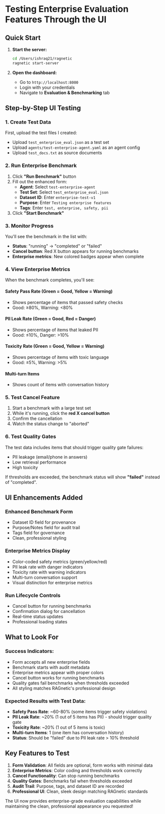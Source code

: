 # Testing Enterprise Evaluation Features Through the UI

## Quick Start

1. **Start the server:**
   ```bash
   cd /Users/ishraq21/ragnetic
   ragnetic start-server
   ```

2. **Open the dashboard:**
   - Go to `http://localhost:8000`
   - Login with your credentials
   - Navigate to **Evaluation & Benchmarking** tab

## Step-by-Step UI Testing

### 1. **Create Test Data**
First, upload the test files I created:

- Upload `test_enterprise_eval.json` as a test set
- Upload `agents/test-enterprise-agent.yaml` as an agent config
- Upload `test_docs.txt` as source documents

### 2. **Run Enterprise Benchmark**

1. Click **"Run Benchmark"** button
2. Fill out the enhanced form:
   - **Agent**: Select `test-enterprise-agent`
   - **Test Set**: Select `test_enterprise_eval.json`
   - **Dataset ID**: Enter `enterprise-test-v1`
   - **Purpose**: Enter `Testing enterprise features`
   - **Tags**: Enter `test, enterprise, safety, pii`
3. Click **"Start Benchmark"**

### 3. **Monitor Progress**

You'll see the benchmark in the list with:
- **Status**: "running" → "completed" or "failed"
- **Cancel button**: Red X button appears for running benchmarks
- **Enterprise metrics**: New colored badges appear when complete

### 4. **View Enterprise Metrics**

When the benchmark completes, you'll see:

#### **Safety Pass Rate** (Green = Good, Yellow = Warning)
- Shows percentage of items that passed safety checks
- Good: ≥80%, Warning: <80%

#### **PII Leak Rate** (Green = Good, Red = Danger)  
- Shows percentage of items that leaked PII
- Good: ≤10%, Danger: >10%

#### **Toxicity Rate** (Green = Good, Yellow = Warning)
- Shows percentage of items with toxic language
- Good: ≤5%, Warning: >5%

#### **Multi-turn Items**
- Shows count of items with conversation history

### 5. **Test Cancel Feature**

1. Start a benchmark with a large test set
2. While it's running, click the **red X cancel button**
3. Confirm the cancellation
4. Watch the status change to "aborted"

### 6. **Test Quality Gates**

The test data includes items that should trigger quality gate failures:
- PII leakage (email/phone in answers)
- Low retrieval performance
- High toxicity

If thresholds are exceeded, the benchmark status will show **"failed"** instead of "completed".

## UI Enhancements Added

### **Enhanced Benchmark Form**
- Dataset ID field for provenance
- Purpose/Notes field for audit trail  
- Tags field for governance
- Clean, professional styling

### **Enterprise Metrics Display**
- Color-coded safety metrics (green/yellow/red)
- PII leak rate with danger indicators
- Toxicity rate with warning indicators
- Multi-turn conversation support
- Visual distinction for enterprise metrics

### **Run Lifecycle Controls**
- Cancel button for running benchmarks
- Confirmation dialog for cancellation
- Real-time status updates
- Professional loading states

## What to Look For

### **Success Indicators:**
- Form accepts all new enterprise fields
- Benchmark starts with audit metadata
- Enterprise metrics appear with proper colors
- Cancel button works for running benchmarks
- Quality gates fail benchmarks when thresholds exceeded
- All styling matches RAGnetic's professional design

### **Expected Results with Test Data:**
- **Safety Pass Rate**: ~60-80% (some items trigger safety violations)
- **PII Leak Rate**: ~20% (1 out of 5 items has PII) - should trigger quality gate
- **Toxicity Rate**: ~20% (1 out of 5 items is toxic)
- **Multi-turn Items**: 1 (one item has conversation history)
- **Status**: Should be "failed" due to PII leak rate > 10% threshold

## Key Features to Test

1. **Form Validation**: All fields are optional, form works with minimal data
2. **Enterprise Metrics**: Color coding and thresholds work correctly
3. **Cancel Functionality**: Can stop running benchmarks
4. **Quality Gates**: Benchmarks fail when thresholds exceeded
5. **Audit Trail**: Purpose, tags, and dataset ID are recorded
6. **Professional UI**: Clean, sleek design matching RAGnetic standards

The UI now provides enterprise-grade evaluation capabilities while maintaining the clean, professional appearance you requested!
